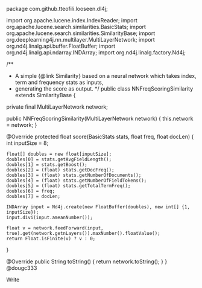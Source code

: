 package com.github.tteofili.looseen.dl4j;

import org.apache.lucene.index.IndexReader;
import org.apache.lucene.search.similarities.BasicStats;
import org.apache.lucene.search.similarities.SimilarityBase;
import org.deeplearning4j.nn.multilayer.MultiLayerNetwork;
import org.nd4j.linalg.api.buffer.FloatBuffer;
import org.nd4j.linalg.api.ndarray.INDArray;
import org.nd4j.linalg.factory.Nd4j;

/**
 * A simple {@link Similarity} based on a neural network which takes index, term and frequency stats as inputs,
 * generating the score as output.
 */
public class NNFreqScoringSimilarity extends SimilarityBase {

  private final MultiLayerNetwork network;

  public NNFreqScoringSimilarity(MultiLayerNetwork network) {
    this.network = network;
  }

  @Override
  protected float score(BasicStats stats, float freq, float docLen) {
    int inputSize = 8;

    float[] doubles = new float[inputSize];
    doubles[0] = stats.getAvgFieldLength();
    doubles[1] = stats.getBoost();
    doubles[2] = (float) stats.getDocFreq();
    doubles[3] = (float) stats.getNumberOfDocuments();
    doubles[4] = (float) stats.getNumberOfFieldTokens();
    doubles[5] = (float) stats.getTotalTermFreq();
    doubles[6] = freq;
    doubles[7] = docLen;

    INDArray input = Nd4j.create(new FloatBuffer(doubles), new int[] {1, inputSize});
    input.divi(input.ameanNumber());

    float v = network.feedForward(input, true).get(network.getnLayers()).maxNumber().floatValue();
    return Float.isFinite(v) ? v : 0;
  }

  @Override
  public String toString() {
    return network.toString();
  }
}
 @dougc333
  
            
 
Write
